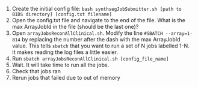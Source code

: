 1. Create the initial config file: `bash synthsegJobSubmitter.sh [path to BIDS directory] [config.txt filename]`
2. Open the config.txt file and navigate to the end of the file. What is the max ArrayJobId in the file (should be the last one)?
3. Open `arrayJobsReconAllClinical.sh`. Modify the line `#SBATCH --array=1-814` by replacing the number after the dash with the max ArrayJobId value. This tells `sbatch` that you want to run a set of N jobs labelled 1-N. It makes reading the log files a little easier.
4. Run `sbatch arrayJobsReconAllClinical.sh [config_file_name]`
5. Wait. It will take time to run all the jobs.
6. Check that jobs ran
7. Rerun jobs that failed due to out of memory

